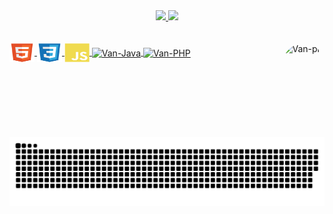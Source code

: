 

<div align="center">
  <a href="https://github.com/VanessaTauchert">
  <img height="180em" src="https://github-readme-stats.vercel.app/api?username=VanessaTauchert&show_icons=true&theme=dracula&include_all_commits=true&count_private=true"/>
    
  <img height="180em" src="https://github-readme-stats.vercel.app/api/top-langs/?username=VanessaTauchert&layout=compact&langs_count=7&theme=dracula"/>
</div>

<br>
  <div style="display: inline_block"><br>
    <img align="center" alt="Van-HTML" height="30" width="40" src="https://raw.githubusercontent.com/devicons/devicon/master/icons/html5/html5-original.svg">
  <img align="center" alt="Van-CSS" height="30" width="40" 
       src="https://raw.githubusercontent.com/devicons/devicon/master/icons/css3/css3-original.svg">
  <img align="center" alt="Van-Js" height="30" width="40" src="https://raw.githubusercontent.com/devicons/devicon/master/icons/javascript/javascript-plain.svg">
  <img align="center" alt="Van-Java" height="35" width="40" 
       src="https://cdn.jsdelivr.net/gh/devicons/devicon/icons/java/java-original.svg" />
  <img align="center" alt="Van-PHP" height="50" width="40" 
       src="https://cdn.jsdelivr.net/gh/devicons/devicon/icons/php/php-original.svg" />
  <img align="right" alt="Van-pic" height="150" style="border-radius:50px;" 
       src="https://i.postimg.cc/YS1hB56F/Ready-Player-Me-Avatar22.png">
        
</div>
  
   ##
  
  ![Snake animation](https://github.com/VanessaTauchert/VanessaTauchert/blob/output/github-contribution-grid-snake.svg)
  
  
